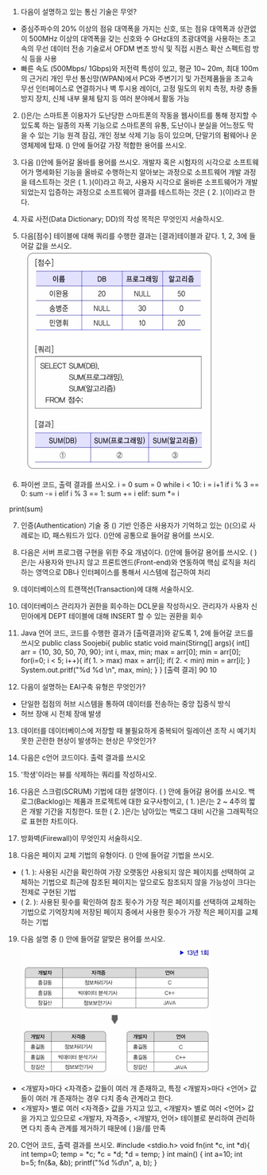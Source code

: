 01. 다음이 설명하고 있는 통신 기술은 무엇?
- 중심주파수의 20% 이상의 점유 대역폭을 가지는 신호, 또는 점유 대역폭과 상관없이 500MHz 이상의 대역폭을 갖는 신호와 수 GHz대의 초광대역을 사용하는 초고속의 무선 데이터 전송 기술로서 OFDM 변조 방식 및 직접 시퀀스 확산 스펙트럼 방식 등을 사용
- 빠른 속도 (500Mbps/ 1Gbps)와 저전력 특성이 있고, 평균 10~ 20m, 최대 100m의 근거리 개인 무선 통신망(WPAN)에서 PC와 주변기기 및 가전제품들을 초고속 무선 인터페이스로 연결하거나 벽 투시용 레이더, 고정 밀도의 위치 측정, 차량 충돌 방지 장치, 신체 내부 물체 탐지 등 여러 분야에서 활동 가능


02. ()은/는 스마트폰 이용자가 도난당한 스마트폰의 작동을 웹사이트를 통해 정지할 수 있도록 하는 일종의 자폭 기능으로 스마트폰의 유통, 도난이나 분실을 어느정도 막을 수 있는 기능 원격 잠김, 개인 정보 삭제 기능 등이 있으며, 단말기의 펌웨어나 운영체제에 탑재. () 안에 들어갈 가장 적합한 용어를 쓰시오.


03. 다음 ()안에 들어갈 올바를 용어를 쓰시오.
개발자 혹은 시험자의 시각으로 소프트웨어가 명세화된 기능을 올바로 수행하는지 알아보는 과정으로 소프트웨어 개발 과정을 테스트하는 것은 ( 1. )(이)라고 하고, 사용자 시각으로 올바른 소프트웨어가 개발되었는지 입증하는 과정으로 소프트웨어 결과를 테스트하는 것은 ( 2. )(이)라고 한다.


04. 자료 사전(Data Dictionary; DD)의 작성 목적은 무엇인지 서술하시오.


05. 다음[점수] 테이블에 대해 쿼리를 수행한 결과는 [결과]테이블과 같다. 1, 2, 3에 들어갈 값을 쓰시오.
![alt text](image-3.png)

06. 파이썬 코드, 출력 결과를 쓰시오.
i = 0
sum = 0
while i < 10:
    i = i+1
    if i % 3 == 0:
        sum -= i
    elif i % 3 == 1:
        sum += i
    elif:
        sum *= i

print(sum)


07. 인증(Authentication) 기술 중 () 기반 인증은 사용자가 기억하고 있는 ()(으)로 사례로는 ID, 패스워드가 있다. ()안에 공통으로 들어갈 용어를 쓰시오.


08. 다음은 서버 프로그램 구현을 위한 주요 개념이다. ()안에 들어갈 용어를 쓰시오.
(    )은/는 사용자와 만나지 않고 프론트엔드(Front-end)와 연동하여 핵심 로직을 처리하는 영역으로 DB나 인터페이스를 통해서 시스템에 접근하여 처리


09. 데이터베이스의 트랜잭션(Transaction)에 대해 서술하시오.


10. 데이터베이스 관리자가 권한을 회수하는 DCL문을 작성하시오.
관리자가 사용자 신민아에게 DEPT 테이블에 대해 INSERT 할 수 있는 권환을 회수


11. Java 언어 코드, 코드를 수행한 결과가 [출력결과]와 같도록 1, 2에 들어갈 코드를 쓰시오
public class Soojebi{
    public static void main(Stirng[] args){
        int[] arr = {10, 30, 50, 70, 90};
        int i, max, min;
        max = arr[0];
        min = arr[0];
        for(i=0; i < 5; i++){
            if( 1. > max)
                max = arr[i];
            if( 2. < min)
                min = arr[i];
        }
        System.out.pritf("%d %d \n", max, min);
    }
} 
[출력 결과]
90 10


12. 다음이 설명하는 EAI구축 유형은 무엇인가?
- 단일한 접점의 허브 시스템을 통하여 데이터를 전송하는 중앙 집중식 방식
- 허브 장애 시 전체 장애 발생


13. 데이터를 데이터베이스에 저장할 때 불필요하게 중복되어 릴레이션 조작 시 예기치 못한 곤란한 현상이 발생하는 현상은 무엇인가?


14. 다음은 c언어 코드이다. 출력 결과를 쓰시오


15. '학생'이라는 뷰를 삭제하는 쿼리를 작성하시오.


16. 다음은 스크럼(SCRUM) 기법에 대한 설명이다. ( ) 안에 들어갈 용어를 쓰시오.
백로그(Backlog)는 제품과 프로젝트에 대한 요구사항이고, ( 1. )은/는 2 ~ 4주의 짧은 개발 기간을 지칭한다. 또한 ( 2. )은/는 남아있는 백로그 대비 시간을 그래픽적으로 표현한 차트이다.


17. 방화벽(Fiirewall)이 무엇인지 서술하시오.


18. 다음은 페이지 교체 기법의 유형이다. () 안에 들어갈 기법을 쓰시오.
- ( 1. ): 사용된 시간을 확인하여 가장 오랫동안 사용되지 않은 페이지를 선택하여 교체하는 기법으로 최근에 참조된 페이지는 앞으로도 참조되지 않을 가능성이 크다는 전제로 구현된 기법
- ( 2. ): 사용된 횟수를 확인하여 참조 횟수가 가장 적은 페이지를 선택하여 교체하는 기법으로 기억장치에 저장된 페이지 중에서 사용한 횟수가 가장 적은 페이지를 교체하는 기법


19. 다음 설명 중 () 안에 들어갈 알맞은 용어를 쓰시오.
![alt text](image-4.png)
- <개발자>마다 <자격증> 값들이 여러 개 존재하고, 특정 <개발자>마다 <언어> 값들이 여러 개 존재하는 경우 다치 종속 관계라고 한다.
- <개발자> 별로 여러 <자격증> 값을 가지고 있고, <개발자> 별로 여러 <언어> 값을 가지고 있으므로 <개발자, 자격증>, <개발자, 언어> 테이블로 분리하여 관리하면 다치 종속 관계를 제거하기 때문에 (      )을/를 만족


20. C언어 코드, 출력 결과를 쓰시오.
#include <stdio.h>
void fn(int *c, int *d){
    int temp=0;
    temp = *c;
    *c = *d;
    *d = temp;
}
int main() {
    int a=10;
    int b=5;
    fn(&a, &b);
    printf("%d %d\n", a, b);
}

